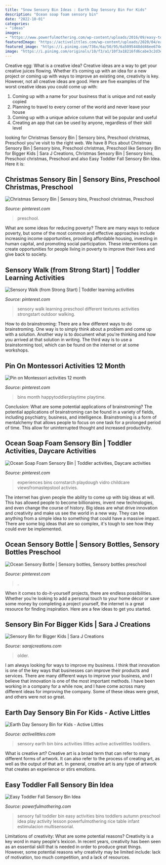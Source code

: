 ```yaml
---
title: "Snow Sensory Bin Ideas : Earth Day Sensory Bin For Kids"
description: "Ocean soap foam sensory bin"
date: "2022-10-01"
categories:
- "ideas"
images:
- "https://www.powerfulmothering.com/wp-content/uploads/2016/09/easy-toddler-fall-sensory-bin-idea-1.jpg"
featuredImage: "https://activelittles.com/wp-content/uploads/2020/04/earth-day-sensory-bin.png"
featured_image: "https://i.pinimg.com/736x/6a/50/95/6a5095448dd46ee674e875b7c888aa88.jpg"
image: "https://i.pinimg.com/originals/10/f3/a1/10f3a18216fd6cabe3c2d3ed51b109dc.png"
---
```



Creative egg: What is a creative idea?
Creative ideas are a way to get your creative juices flowing. Whether it’s coming up with an idea for a new project or coming up with ways to improve an existing one, creativity is key. However, not all creative ideas are good. Here are five examples of the worst creative ideas you could come up with:
1. Coming up with a name for your business that is unique and not easily copied
2. Planning to travel to every corner of the world and never leave your house
3. Coming up with a unique advice column that will be popular and useful
4. Creating an app that can be used by anyone, regardless of their skill level

	

		
looking for Christmas Sensory Bin | Sensory bins, Preschool christmas, Preschool you've visit to the right web. We have 8 Pics about Christmas Sensory Bin | Sensory bins, Preschool christmas, Preschool like Sensory Bin for Bigger Kids | Sara J Creations, Christmas Sensory Bin | Sensory bins, Preschool christmas, Preschool and also Easy Toddler Fall Sensory Bin Idea. Here it is:
		
    
## Christmas Sensory Bin | Sensory Bins, Preschool Christmas, Preschool

<img loading=lazy src="https://i.pinimg.com/originals/10/f3/a1/10f3a18216fd6cabe3c2d3ed51b109dc.png" onerror="this.onerror=null;this.src='https://tse4.mm.bing.net/th?id=OIP.O6Vpk8ckZmentVevOAmH1AHaLH&amp;pid=15.1';" alt="Christmas Sensory Bin | Sensory bins, Preschool christmas, Preschool">

_Source: pinterest.com_

>preschool. 

	

What are some ideas for reducing poverty?
There are many ways to reduce poverty, but some of the most common and effective approaches include increasing income opportunities, providing affordable housing, investing in human capital, and promoting social participation. These interventions can create opportunities for people living in poverty to improve their lives and give back to society.

    
## Sensory Walk (from Strong Start) | Toddler Learning Activities

<img loading=lazy src="https://i.pinimg.com/736x/6a/50/95/6a5095448dd46ee674e875b7c888aa88.jpg" onerror="this.onerror=null;this.src='https://tse4.mm.bing.net/th?id=OIP.TrcbEg4zmWrm-1Igw7y40wAAAA&amp;pid=15.1';" alt="Sensory Walk (from Strong Start) | Toddler learning activities">

_Source: pinterest.com_

>sensory walk learning preschool different textures activities strongstart outdoor walking. 

	

How to do brainstroming:
There are a few different ways to do brainstroming. One way is to simply think about a problem and come up with a solution. Another way is to document what you're thinking and how you arrived at that solution in writing. The third way is to use a brainstorming tool, which can be found on the internet or at some workshops.

    
## Pin On Montessori Activities 12 Month

<img loading=lazy src="https://i.pinimg.com/736x/d2/05/a0/d205a0b922efa972098b545f9b2a9fb4.jpg" onerror="this.onerror=null;this.src='https://tse3.mm.bing.net/th?id=OIP.9BlFAZ5g5_fYxi-z0v2seQHaO0&amp;pid=15.1';" alt="Pin on Montessori activities 12 month">

_Source: pinterest.com_

>bins month happytoddlerplaytime playtime. 

	

Conclusion: What are some potential applications of brainstroming?
The potential applications of brainstroming can be found in a variety of fields, including psychiatry, business, and intelligence. Brainstroming is a form of mentalchemy that allows people to focus on one task for a prolonged period of time. This allow for uninterrupted thought and increased productivity.

    
## Ocean Soap Foam Sensory Bin | Toddler Activities, Daycare Activities

<img loading=lazy src="https://i.pinimg.com/736x/05/91/a8/0591a8fdeed080f2143dcf132abf6434.jpg" onerror="this.onerror=null;this.src='https://tse2.mm.bing.net/th?id=OIP.kZ1qRkSzy0Jkk-EoSY-MEwHaNK&amp;pid=15.1';" alt="Ocean Soap Foam Sensory Bin | Toddler activities, Daycare activities">

_Source: pinterest.com_

>experiences bins cornstarch playdough vidro childcare viewsfromastepstool activies. 

	

The internet has given people the ability to come up with big ideas at will. This has allowed people to become billionaires, invent new technologies, and even change the course of history. Big ideas are what drive innovation and creativity and make us see the world in a new way. They can be anything from a simple idea to something that could have a massive impact. There are some big ideas that are so complex, it's tough to see how they could ever be implemented.

    
## Ocean Sensory Bottle | Sensory Bottles, Sensory Bottles Preschool

<img loading=lazy src="https://i.pinimg.com/736x/3b/9a/71/3b9a715c423b0f24c8bbd8ba59dc8077.jpg" onerror="this.onerror=null;this.src='https://tse4.mm.bing.net/th?id=OIP.SUfV3nR7L_HJ_q_0VeF2NgHaLH&amp;pid=15.1';" alt="Ocean Sensory Bottle | Sensory bottles, Sensory bottles preschool">

_Source: pinterest.com_

>. 

	

When it comes to do-it-yourself projects, there are endless possibilities. Whether you’re looking to add a personal touch to your home décor or save some money by completing a project yourself, the internet is a great resource for finding inspiration. Here are a few ideas to get you started.

    
## Sensory Bin For Bigger Kids | Sara J Creations

<img loading=lazy src="https://1.bp.blogspot.com/-LJHfA_objGk/WTgkkNsGxYI/AAAAAAAAG4g/8pD71ToK9gkhMaM7XY1KJcRQ2YoO491iQCEw/s1600/Slide8.JPG" onerror="this.onerror=null;this.src='https://tse1.mm.bing.net/th?id=OIP.p9HOaXDa4RaNWgcT0Q79aQHaM4&amp;pid=15.1';" alt="Sensory Bin for Bigger Kids | Sara J Creations">

_Source: sarajcreations.com_

>older. 

	

I am always looking for ways to improve my business. I think that innovation is one of the key ways that businesses can improve their products and services. There are many different ways to improve your business, and I believe that innovation is one of the most important methods. I have been working in a company for a while now, and I have come across many different ideas for improving the company. Some of these ideas were great, and others were not so great.

    
## Earth Day Sensory Bin For Kids - Active Littles

<img loading=lazy src="https://activelittles.com/wp-content/uploads/2020/04/earth-day-sensory-bin.png" onerror="this.onerror=null;this.src='https://tse1.mm.bing.net/th?id=OIP.-2v9CpPlPYCfX3u63Xr5HwHaLH&amp;pid=15.1';" alt="Earth Day Sensory Bin for Kids - Active Littles">

_Source: activelittles.com_

>sensory earth bin bins activities littles active activelittles toddlers. 

	

What is creative art?
Creative art is a broad term that can refer to many different forms of artwork. It can also refer to the process of creating art, as well as the output of that art. In general, creative art is any type of artwork that creates an experience or stirs emotions.

    
## Easy Toddler Fall Sensory Bin Idea

<img loading=lazy src="https://www.powerfulmothering.com/wp-content/uploads/2016/09/easy-toddler-fall-sensory-bin-idea-1.jpg" onerror="this.onerror=null;this.src='https://tse2.mm.bing.net/th?id=OIP.04D24dX4-C77AvoEGKso7QHaO0&amp;pid=15.1';" alt="Easy Toddler Fall Sensory Bin Idea">

_Source: powerfulmothering.com_

>sensory fall toddler bin easy activities bins toddlers autumn preschool idea play activity lesson powerfulmothering rice table infant estimulacion multisensorial. 

	

Limitations of creativity: What are some potential reasons?
Creativity is a key word in many people's lexicon. In recent years, creativity has been seen as an essential skill that is needed in order to produce great things. However, some potential reasons why creativity may be limited include: lack of motivation, too much competition, and a lack of resources.

